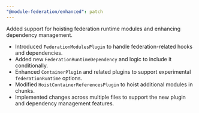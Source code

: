 ```yaml
---
"@module-federation/enhanced": patch
---
```


Added support for hoisting federation runtime modules and enhancing dependency management.

- Introduced `FederationModulesPlugin` to handle federation-related hooks and dependencies.
- Added new `FederationRuntimeDependency` and logic to include it conditionally.
- Enhanced `ContainerPlugin` and related plugins to support experimental `federationRuntime` options.
- Modified `HoistContainerReferencesPlugin` to hoist additional modules in chunks.
- Implemented changes across multiple files to support the new plugin and dependency management features.
